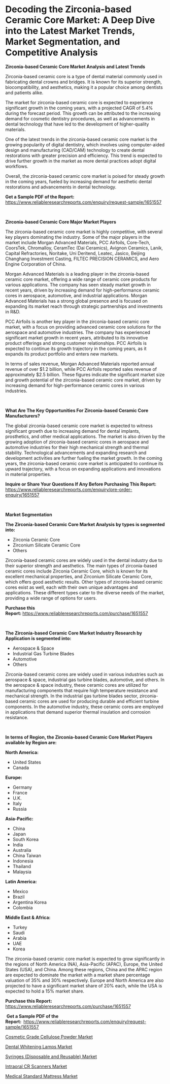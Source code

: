 <p><h1>Decoding the Zirconia-based Ceramic Core Market: A Deep Dive into the Latest Market Trends, Market Segmentation, and Competitive Analysis</h1></p><p><strong>Zirconia-based Ceramic Core Market Analysis and Latest Trends</strong></p>
<p><p>Zirconia-based ceramic core is a type of dental material commonly used in fabricating dental crowns and bridges. It is known for its superior strength, biocompatibility, and aesthetics, making it a popular choice among dentists and patients alike.</p><p>The market for zirconia-based ceramic core is expected to experience significant growth in the coming years, with a projected CAGR of 5.4% during the forecast period. This growth can be attributed to the increasing demand for cosmetic dentistry procedures, as well as advancements in dental technology that have led to the development of higher-quality materials.</p><p>One of the latest trends in the zirconia-based ceramic core market is the growing popularity of digital dentistry, which involves using computer-aided design and manufacturing (CAD/CAM) technology to create dental restorations with greater precision and efficiency. This trend is expected to drive further growth in the market as more dental practices adopt digital workflows.</p><p>Overall, the zirconia-based ceramic core market is poised for steady growth in the coming years, fueled by increasing demand for aesthetic dental restorations and advancements in dental technology.</p></p>
<p><strong>Get a Sample PDF of the Report:&nbsp;</strong> <a href="https://www.reliableresearchreports.com/enquiry/request-sample/1651557">https://www.reliableresearchreports.com/enquiry/request-sample/1651557</a></p>
<p>&nbsp;</p>
<p><strong>Zirconia-based Ceramic Core Major Market Players</strong></p>
<p><p>The zirconia-based ceramic core market is highly competitive, with several key players dominating the industry. Some of the major players in the market include Morgan Advanced Materials, PCC Airfoils, Core-Tech, CoorsTek, Chromalloy, CeramTec (Dai Ceramics), Avignon Ceramics, Lanik, Capital Refractories, Noritake, Uni Deritend, Leatec, Jasico, Beijing Changhang Investment Casting, FILTEC PRECISION CERAMICS, and Aero Engine Corporation of China.</p><p>Morgan Advanced Materials is a leading player in the zirconia-based ceramic core market, offering a wide range of ceramic core products for various applications. The company has seen steady market growth in recent years, driven by increasing demand for high-performance ceramic cores in aerospace, automotive, and industrial applications. Morgan Advanced Materials has a strong global presence and is focused on expanding its market reach through strategic partnerships and investments in R&D.</p><p>PCC Airfoils is another key player in the zirconia-based ceramic core market, with a focus on providing advanced ceramic core solutions for the aerospace and automotive industries. The company has experienced significant market growth in recent years, attributed to its innovative product offerings and strong customer relationships. PCC Airfoils is expected to continue its growth trajectory in the coming years, as it expands its product portfolio and enters new markets.</p><p>In terms of sales revenue, Morgan Advanced Materials reported annual revenue of over $1.2 billion, while PCC Airfoils reported sales revenue of approximately $2.5 billion. These figures indicate the significant market size and growth potential of the zirconia-based ceramic core market, driven by increasing demand for high-performance ceramic cores in various industries.</p></p>
<p>&nbsp;</p>
<p><strong>What Are The Key Opportunities For Zirconia-based Ceramic Core Manufacturers?</strong></p>
<p><p>The global zirconia-based ceramic core market is expected to witness significant growth due to increasing demand for dental implants, prosthetics, and other medical applications. The market is also driven by the growing adoption of zirconia-based ceramic cores in aerospace and automotive industries for their high mechanical strength and thermal stability. Technological advancements and expanding research and development activities are further fueling the market growth. In the coming years, the zirconia-based ceramic core market is anticipated to continue its upward trajectory, with a focus on expanding applications and innovations in material properties.</p></p>
<p><strong>Inquire or Share Your Questions If Any Before Purchasing This Report:</strong> <a href="https://www.reliableresearchreports.com/enquiry/pre-order-enquiry/1651557">https://www.reliableresearchreports.com/enquiry/pre-order-enquiry/1651557</a></p>
<p>&nbsp;</p>
<p><strong>Market Segmentation</strong></p>
<p><strong>The Zirconia-based Ceramic Core Market Analysis by types is segmented into:</strong></p>
<p><ul><li>Zirconia Ceramic Core</li><li>Zirconium Silicate Ceramic Core</li><li>Others</li></ul></p>
<p><p>Zirconia-based ceramic cores are widely used in the dental industry due to their superior strength and aesthetics. The main types of zirconia-based ceramic cores include Zirconia Ceramic Core, which is known for its excellent mechanical properties, and Zirconium Silicate Ceramic Core, which offers good aesthetic results. Other types of zirconia-based ceramic cores exist as well, each with their own unique advantages and applications. These different types cater to the diverse needs of the market, providing a wide range of options for users.</p></p>
<p><strong>Purchase this Report:&nbsp;</strong><a href="https://www.reliableresearchreports.com/purchase/1651557">https://www.reliableresearchreports.com/purchase/1651557</a></p>
<p>&nbsp;</p>
<p><strong>The Zirconia-based Ceramic Core Market Industry Research by Application is segmented into:</strong></p>
<p><ul><li>Aerospace & Space</li><li>Industrial Gas Turbine Blades</li><li>Automotive</li><li>Others</li></ul></p>
<p><p>Zirconia-based ceramic cores are widely used in various industries such as aerospace & space, industrial gas turbine blades, automotive, and others. In the aerospace & space industry, these ceramic cores are utilized for manufacturing components that require high temperature resistance and mechanical strength. In the industrial gas turbine blades sector, zirconia-based ceramic cores are used for producing durable and efficient turbine components. In the automotive industry, these ceramic cores are employed in applications that demand superior thermal insulation and corrosion resistance.</p></p>
<p>&nbsp;</p>
<p><strong>In terms of Region, the Zirconia-based Ceramic Core Market Players available by Region are:</strong></p>
<p>
    <p> <strong> North America: </strong>
        <ul>
            <li>United States</li>
            <li>Canada</li>
        </ul>
        </p> 
    <p> <strong> Europe: </strong>
        <ul>
            <li>Germany</li>
            <li>France</li>
            <li>U.K.</li>
            <li>Italy</li>
            <li>Russia</li>
        </ul>
        </p> 
    <p> <strong> Asia-Pacific: </strong>
        <ul>
            <li>China</li>
            <li>Japan</li>
            <li>South Korea</li>
            <li>India</li>
            <li>Australia</li>
            <li>China Taiwan</li>
            <li>Indonesia</li>
            <li>Thailand</li>
            <li>Malaysia</li>
        </ul>
        </p> 
    <p> <strong> Latin America: </strong>
        <ul>
            <li>Mexico</li>
            <li>Brazil</li>
            <li>Argentina Korea</li>
            <li>Colombia</li>
        </ul>
        </p> 
    <p> <strong> Middle East & Africa: </strong>
        <ul>
            <li>Turkey</li>
            <li>Saudi</li>
            <li>Arabia</li>
            <li>UAE</li>
            <li>Korea</li>
        </ul>
    </p>
    </p>
<p><p>The zirconia-based ceramic core market is expected to grow significantly in the regions of North America (NA), Asia-Pacific (APAC), Europe, the United States (USA), and China. Among these regions, China and the APAC region are expected to dominate the market with a market share percentage valuation of 35% and 30% respectively. Europe and North America are also projected to have a significant market share of 20% each, while the USA is expected to hold a 15% market share.</p></p>
<p><strong>Purchase this Report: </strong><a href="https://www.reliableresearchreports.com/purchase/1651557">https://www.reliableresearchreports.com/purchase/1651557</a></p>
<p>&nbsp;<strong>Get a Sample PDF of the Report:&nbsp;&nbsp;</strong><a href="https://www.reliableresearchreports.com/enquiry/request-sample/1651557">https://www.reliableresearchreports.com/enquiry/request-sample/1651557</a></p>
<p><strong></strong></p>
<p><p><a href="https://github.com/moyahfrancoestellec51j635wcx/Market-Research-Report-List-1/blob/main/cosmetic-grade-cellulose-powder-market.md">Cosmetic Grade Cellulose Powder Market</a></p><p><a href="https://medium.com/@charityrice25/dental-whitening-lamps-nbsp-market-focuses-on-market-share-size-and-projected-forecast-till-2031-71f3db07df74">Dental Whitening Lamps Market</a></p><p><a href="https://medium.com/@charityrice25/syringes-disposable-and-reusable-market-the-key-to-successful-business-strategy-forecast-till-52c4a9e72b91">Syringes (Disposable and Reusable) Market</a></p><p><a href="https://medium.com/@charityrice25/intraoral-cr-scanners-market-exploring-market-share-market-trends-and-future-growth-396c1b74f457">Intraoral CR Scanners Market</a></p><p><a href="https://medium.com/@charityrice25/medical-standard-mattress-market-trends-and-market-analysis-forecasted-for-period-2024-2031-98c71523c742">Medical Standard Mattress Market</a></p></p>